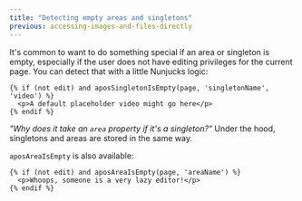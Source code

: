 ```yaml
---
title: "Detecting empty areas and singletons"
previous: accessing-images-and-files-directly
---
```


It's common to want to do something special if an area or singleton is empty, especially if the user does not have editing privileges for the current page. You can detect that with a little Nunjucks logic:

```markup
{% if (not edit) and aposSingletonIsEmpty(page, 'singletonName', 'video') %}
  <p>A default placeholder video might go here</p>
{% endif %}
```

*"Why does it take an `area` property if it's a singleton?"* Under the hood, singletons and areas are stored in the same way.

`aposAreaIsEmpty` is also available:

```markup
{% if (not edit) and aposAreaIsEmpty(page, 'areaName') %}
  <p>Whoops, someone is a very lazy editor!</p>
{% endif %}
```
